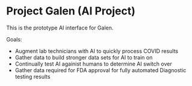 # Project Galen (AI Project)

This is the prototype AI interface for Galen.

Goals:
* Augment lab technicians with AI to quickly process COVID results
* Gather data to build stronger data sets for AI to train on
* Continually test AI againist humans to determine AI switch over
* Gather data required for FDA approval for fully automated Diagnostic testing results
